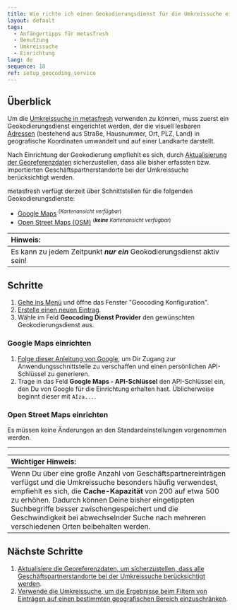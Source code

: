 ```yaml
---
title: Wie richte ich einen Geokodierungsdienst für die Umkreissuche ein?
layout: default
tags:
  - Anfängertipps für metasfresh
  - Benutzung
  - Umkreissuche
  - Einrichtung
lang: de
sequence: 10
ref: setup_geocoding_service
---
```


## Überblick
Um die [Umkreissuche in metasfresh](Umkreissuche_Geocoding) verwenden zu können, muss zuerst ein Geokodierungsdienst eingerichtet werden, der die visuell lesbaren [Adressen](Adresse_erfassen_Tab) (bestehend aus Straße, Hausnummer, Ort, PLZ, Land) in geografische Koordinaten umwandelt und auf einer Landkarte darstellt.

Nach Einrichtung der Geokodierung empfiehlt es sich, durch [Aktualisierung der Georeferenzdaten](Geokodierung_aktualisieren) sicherzustellen, dass alle bisher erfassten bzw. importierten Geschäftspartnerstandorte bei der Umkreissuche berücksichtigt werden.

metasfresh verfügt derzeit über Schnittstellen für die folgenden Geokodierungsdienste:
- <a href="#google-maps" title="Google Maps einrichten">Google Maps</a> <sup>(<em>Kartenansicht verfügbar</em>)</sup>
- <a href="#open-street-maps" title="Open Street Maps einrichten">Open Street Maps (OSM)</a> <sup>(<em><strong>keine</strong> Kartenansicht verfügbar</em>)</sup>

| **Hinweis:** |
| :--- |
| Es kann zu jedem Zeitpunkt ***nur ein*** Geokodierungsdienst aktiv sein! |

## Schritte
1. [Gehe ins Menü](Menu) und öffne das Fenster "Geocoding Konfiguration".
1. [Erstelle einen neuen Eintrag](Neuer_Datensatz_Fenster_Webui).
1. Wähle im Feld **Geocoding Dienst Provider** den gewünschten Geokodierungsdienst aus.

### <a name="google-maps">Google Maps einrichten</a>
1. <a href="https://cloud.google.com/maps-platform/pricing/" title="API-Zugang über die Google Maps Plattform" target="blank">Folge dieser Anleitung von Google</a>, um Dir Zugang zur Anwendungsschnittstelle zu verschaffen und einen persönlichen API-Schlüssel zu generieren.
1. Trage in das Feld **Google Maps - API-Schlüssel** den API-Schlüssel ein, den Du von Google für die Einrichtung erhalten hast. Üblicherweise beginnt dieser mit `AIza...`.

### <a name="open-street-maps">Open Street Maps einrichten</a>
Es müssen keine Änderungen an den Standardeinstellungen vorgenommen werden.

---

| **Wichtiger Hinweis:** |
| :--- |
| Wenn Du über eine große Anzahl von Geschäftspartnereinträgen verfügst und die Umkreissuche besonders häufig verwendest, empfiehlt es sich, die **Cache-Kapazität** von 200 auf etwa 500 zu erhöhen. Dadurch können Deine bisher eingetippten Suchbegriffe besser zwischengespeichert und die Geschwindigkeit bei abwechselnder Suche nach mehreren verschiedenen Orten beibehalten werden. |

## Nächste Schritte
1. [Aktualisiere die Georeferenzdaten, um sicherzustellen, dass alle Geschäftspartnerstandorte bei der Umkreissuche berücksichtigt werden](Geokodierung_aktualisieren).
1. [Verwende die Umkreissuche, um die Ergebnisse beim Filtern von Einträgen auf einen bestimmten geografischen Bereich einzuschränken](Umkreissuche_Geocoding).
